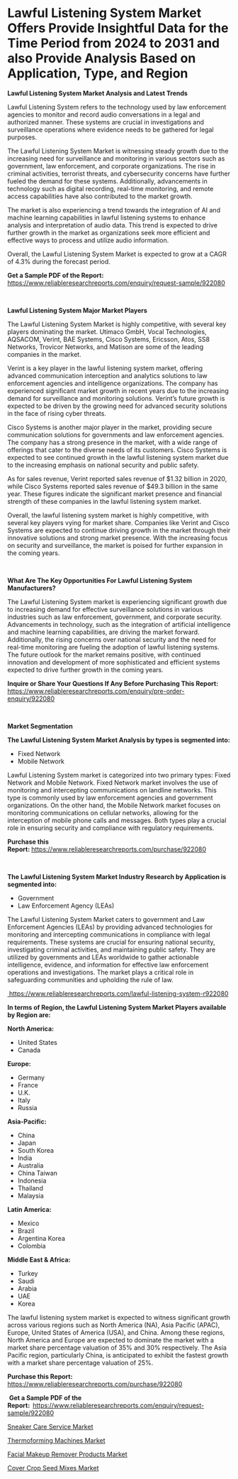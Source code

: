 <p><h1>Lawful Listening System Market Offers Provide Insightful Data for the Time Period from 2024 to 2031 and also Provide Analysis Based on Application, Type, and Region</h1></p><p><strong>Lawful Listening System Market Analysis and Latest Trends</strong></p>
<p><p>Lawful Listening System refers to the technology used by law enforcement agencies to monitor and record audio conversations in a legal and authorized manner. These systems are crucial in investigations and surveillance operations where evidence needs to be gathered for legal purposes.</p><p>The Lawful Listening System Market is witnessing steady growth due to the increasing need for surveillance and monitoring in various sectors such as government, law enforcement, and corporate organizations. The rise in criminal activities, terrorist threats, and cybersecurity concerns have further fueled the demand for these systems. Additionally, advancements in technology such as digital recording, real-time monitoring, and remote access capabilities have also contributed to the market growth.</p><p>The market is also experiencing a trend towards the integration of AI and machine learning capabilities in lawful listening systems to enhance analysis and interpretation of audio data. This trend is expected to drive further growth in the market as organizations seek more efficient and effective ways to process and utilize audio information.</p><p>Overall, the Lawful Listening System Market is expected to grow at a CAGR of 4.3% during the forecast period.</p></p>
<p><strong>Get a Sample PDF of the Report:&nbsp;</strong> <a href="https://www.reliableresearchreports.com/enquiry/request-sample/922080">https://www.reliableresearchreports.com/enquiry/request-sample/922080</a></p>
<p>&nbsp;</p>
<p><strong>Lawful Listening System Major Market Players</strong></p>
<p><p>The Lawful Listening System Market is highly competitive, with several key players dominating the market. Utimaco GmbH, Vocal Technologies, AQSACOM, Verint, BAE Systems, Cisco Systems, Ericsson, Atos, SS8 Networks, Trovicor Networks, and Matison are some of the leading companies in the market.</p><p>Verint is a key player in the lawful listening system market, offering advanced communication interception and analytics solutions to law enforcement agencies and intelligence organizations. The company has experienced significant market growth in recent years due to the increasing demand for surveillance and monitoring solutions. Verint’s future growth is expected to be driven by the growing need for advanced security solutions in the face of rising cyber threats.</p><p>Cisco Systems is another major player in the market, providing secure communication solutions for governments and law enforcement agencies. The company has a strong presence in the market, with a wide range of offerings that cater to the diverse needs of its customers. Cisco Systems is expected to see continued growth in the lawful listening system market due to the increasing emphasis on national security and public safety.</p><p>As for sales revenue, Verint reported sales revenue of $1.32 billion in 2020, while Cisco Systems reported sales revenue of $49.3 billion in the same year. These figures indicate the significant market presence and financial strength of these companies in the lawful listening system market.</p><p>Overall, the lawful listening system market is highly competitive, with several key players vying for market share. Companies like Verint and Cisco Systems are expected to continue driving growth in the market through their innovative solutions and strong market presence. With the increasing focus on security and surveillance, the market is poised for further expansion in the coming years.</p></p>
<p>&nbsp;</p>
<p><strong>What Are The Key Opportunities For Lawful Listening System Manufacturers?</strong></p>
<p><p>The Lawful Listening System market is experiencing significant growth due to increasing demand for effective surveillance solutions in various industries such as law enforcement, government, and corporate security. Advancements in technology, such as the integration of artificial intelligence and machine learning capabilities, are driving the market forward. Additionally, the rising concerns over national security and the need for real-time monitoring are fueling the adoption of lawful listening systems. The future outlook for the market remains positive, with continued innovation and development of more sophisticated and efficient systems expected to drive further growth in the coming years.</p></p>
<p><strong>Inquire or Share Your Questions If Any Before Purchasing This Report:</strong> <a href="https://www.reliableresearchreports.com/enquiry/pre-order-enquiry/922080">https://www.reliableresearchreports.com/enquiry/pre-order-enquiry/922080</a></p>
<p>&nbsp;</p>
<p><strong>Market Segmentation</strong></p>
<p><strong>The Lawful Listening System Market Analysis by types is segmented into:</strong></p>
<p><ul><li>Fixed Network</li><li>Mobile Network</li></ul></p>
<p><p>Lawful Listening System market is categorized into two primary types: Fixed Network and Mobile Network. Fixed Network market involves the use of monitoring and intercepting communications on landline networks. This type is commonly used by law enforcement agencies and government organizations. On the other hand, the Mobile Network market focuses on monitoring communications on cellular networks, allowing for the interception of mobile phone calls and messages. Both types play a crucial role in ensuring security and compliance with regulatory requirements.</p></p>
<p><strong>Purchase this Report:&nbsp;</strong><a href="https://www.reliableresearchreports.com/purchase/922080">https://www.reliableresearchreports.com/purchase/922080</a></p>
<p>&nbsp;</p>
<p><strong>The Lawful Listening System Market Industry Research by Application is segmented into:</strong></p>
<p><ul><li>Government</li><li>Law Enforcement Agency (LEAs)</li></ul></p>
<p><p>The Lawful Listening System Market caters to government and Law Enforcement Agencies (LEAs) by providing advanced technologies for monitoring and intercepting communications in compliance with legal requirements. These systems are crucial for ensuring national security, investigating criminal activities, and maintaining public safety. They are utilized by governments and LEAs worldwide to gather actionable intelligence, evidence, and information for effective law enforcement operations and investigations. The market plays a critical role in safeguarding communities and upholding the rule of law.</p></p>
<p><a href="https://www.reliableresearchreports.com/lawful-listening-system-r922080">&nbsp;https://www.reliableresearchreports.com/lawful-listening-system-r922080</a></p>
<p><strong>In terms of Region, the Lawful Listening System Market Players available by Region are:</strong></p>
<p>
    <p> <strong> North America: </strong>
        <ul>
            <li>United States</li>
            <li>Canada</li>
        </ul>
        </p> 
    <p> <strong> Europe: </strong>
        <ul>
            <li>Germany</li>
            <li>France</li>
            <li>U.K.</li>
            <li>Italy</li>
            <li>Russia</li>
        </ul>
        </p> 
    <p> <strong> Asia-Pacific: </strong>
        <ul>
            <li>China</li>
            <li>Japan</li>
            <li>South Korea</li>
            <li>India</li>
            <li>Australia</li>
            <li>China Taiwan</li>
            <li>Indonesia</li>
            <li>Thailand</li>
            <li>Malaysia</li>
        </ul>
        </p> 
    <p> <strong> Latin America: </strong>
        <ul>
            <li>Mexico</li>
            <li>Brazil</li>
            <li>Argentina Korea</li>
            <li>Colombia</li>
        </ul>
        </p> 
    <p> <strong> Middle East & Africa: </strong>
        <ul>
            <li>Turkey</li>
            <li>Saudi</li>
            <li>Arabia</li>
            <li>UAE</li>
            <li>Korea</li>
        </ul>
    </p>
    </p>
<p><p>The lawful listening system market is expected to witness significant growth across various regions such as North America (NA), Asia Pacific (APAC), Europe, United States of America (USA), and China. Among these regions, North America and Europe are expected to dominate the market with a market share percentage valuation of 35% and 30% respectively. The Asia Pacific region, particularly China, is anticipated to exhibit the fastest growth with a market share percentage valuation of 25%.</p></p>
<p><strong>Purchase this Report: </strong><a href="https://www.reliableresearchreports.com/purchase/922080">https://www.reliableresearchreports.com/purchase/922080</a></p>
<p>&nbsp;<strong>Get a Sample PDF of the Report:&nbsp;&nbsp;</strong><a href="https://www.reliableresearchreports.com/enquiry/request-sample/922080">https://www.reliableresearchreports.com/enquiry/request-sample/922080</a></p>
<p><strong></strong></p>
<p><p><a href="https://github.com/dimitrishawkinswaynenp91rgz/Market-Research-Report-List-2/blob/main/sneaker-care-service-market.md">Sneaker Care Service Market</a></p><p><a href="https://www.linkedin.com/pulse/thermoforming-machines-market-research-report-its-history-0q24e?trackingId=W3OOx25zPt3chkdyj5MzGQ%3D%3D">Thermoforming Machines Market</a></p><p><a href="https://github.com/changoleonlaverguenzanoexiste/Market-Research-Report-List-3/blob/main/facial-makeup-remover-products-market.md">Facial Makeup Remover Products Market</a></p><p><a href="https://www.linkedin.com/pulse/cover-crop-seed-mixes-market-analysis-its-cagr-segmentation-mlb6e?trackingId=Po4DNBdps4Mx6l2um5Fjow%3D%3D">Cover Crop Seed Mixes Market</a></p></p>